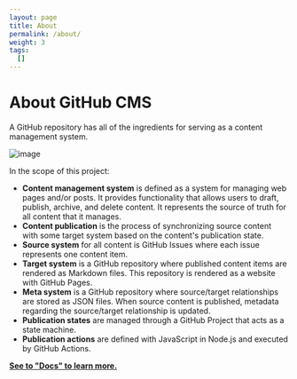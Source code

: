 ```yaml
---
layout: page
title: About
permalink: /about/
weight: 3
tags: 
  []
---
```


# About GitHub CMS

A GitHub repository has all of the ingredients for serving as a content management system.

![image](https://user-images.githubusercontent.com/2074485/76781437-1a6ec600-6785-11ea-9849-1613d0d716b6.png)


In the scope of this project:
- **Content management system** is defined as a system for managing web pages and/or posts.  It provides functionality that allows users to draft, publish, archive, and delete content.  It represents the source of truth for all content that it manages.
- **Content publication** is the process of synchronizing source content with some target system based on the content's publication state.
- **Source system** for all content is GitHub Issues where each issue represents one content item.
- **Target system** is a GitHub repository where published content items are rendered as Markdown files.  This repository is rendered as a website with GitHub Pages.
- **Meta system** is a GitHub repository where source/target relationships are stored as JSON files. When source content is published, metadata regarding the source/target relationship is updated.
- **Publication states** are managed through a GitHub Project that acts as a state machine.
- **Publication actions** are defined with JavaScript in Node.js and executed by GitHub Actions. 

[**See to "Docs" to learn more.**](/docs/)